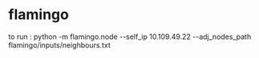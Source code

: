 # flamingo

to run : 
python -m flamingo.node --self_ip 10.109.49.22 --adj_nodes_path flamingo/inputs/neighbours.txt
